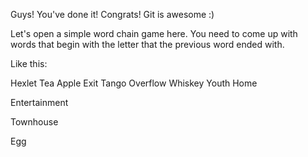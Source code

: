 Guys! You've done it! Congrats! Git is awesome :)

Let's open a simple word chain game here.
You need to come up with words that begin with the letter that the previous word ended with.

Like this:

Hexlet
Tea
Apple
Exit
Tango
Overflow
Whiskey
Youth
Home
 
Entertainment

Townhouse

Egg
